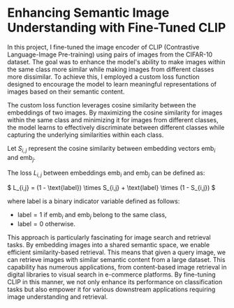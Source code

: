 # Enhancing Semantic Image Understanding with Fine-Tuned CLIP
In this project, I fine-tuned the image encoder of CLIP (Contrastive Language-Image Pre-training) using pairs of images from the CIFAR-10 dataset. The goal was to enhance the model's ability to make images within the same class more similar while making images from different classes more dissimilar. To achieve this, I employed a custom loss function designed to encourage the model to learn meaningful representations of images based on their semantic content.

The custom loss function leverages cosine similarity between the embeddings of two images. By maximizing the cosine similarity for images within the same class and minimizing it for images from different classes, the model learns to effectively discriminate between different classes while capturing the underlying similarities within each class.

Let $S_{i,j}$ represent the cosine similarity between embedding vectors $\text{emb}_i$ and $\text{emb}_j$.

The loss $L_{i,j}$ between embeddings $\text{emb}_i$ and $\text{emb}_j$ can be defined as:

$ L_{i,j} = (1 - \text{label}) \times S_{i,j} + \text{label} \times (1 - S_{i,j}) $

where $\text{label}$ is a binary indicator variable defined as follows:
- $\text{label} = 1$ if $\text{emb}_i$ and $\text{emb}_j$ belong to the same class,
- $\text{label} = 0$ otherwise.




This approach is particularly fascinating for image search and retrieval tasks. By embedding images into a shared semantic space, we enable efficient similarity-based retrieval. This means that given a query image, we can retrieve images with similar semantic content from a large dataset. This capability has numerous applications, from content-based image retrieval in digital libraries to visual search in e-commerce platforms. By fine-tuning CLIP in this manner, we not only enhance its performance on classification tasks but also empower it for various downstream applications requiring image understanding and retrieval.
